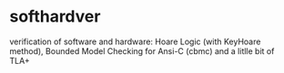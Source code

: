 # softhardver
verification of software and hardware: Hoare Logic (with KeyHoare method), Bounded Model Checking for Ansi-C (cbmc) and a litlle bit of TLA+
